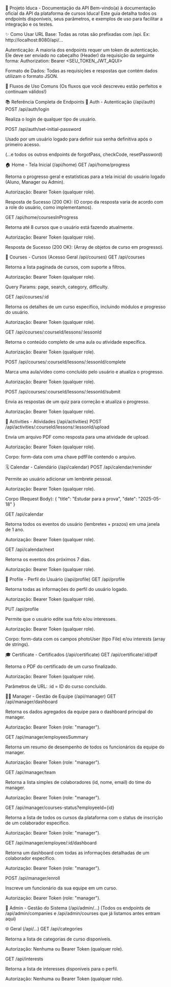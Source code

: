 🚀 Projeto Iduca - Documentação da API
Bem-vindo(a) à documentação oficial da API da plataforma de cursos Iduca! Este guia detalha todos os endpoints disponíveis, seus parâmetros, e exemplos de uso para facilitar a integração e os testes.

✨ Como Usar
URL Base: Todas as rotas são prefixadas com /api. Ex: http://localhost:8080/api/...

Autenticação: A maioria dos endpoints requer um token de autenticação. Ele deve ser enviado no cabeçalho (Header) da requisição da seguinte forma:
Authorization: Bearer <SEU_TOKEN_JWT_AQUI>

Formato de Dados: Todas as requisições e respostas que contém dados utilizam o formato JSON.

🌟 Fluxos de Uso Comuns
(Os fluxos que você descreveu estão perfeitos e continuam válidos!)

📚 Referência Completa de Endpoints
🔐 Auth - Autenticação (/api/auth)
POST /api/auth/login

Realiza o login de qualquer tipo de usuário.

POST /api/auth/set-initial-password

Usado por um usuário logado para definir sua senha definitiva após o primeiro acesso.

(...e todos os outros endpoints de forgotPass, checkCode, resetPassword)

🏠 Home - Tela Inicial (/api/home)
GET /api/home/progress

Retorna o progresso geral e estatísticas para a tela inicial do usuário logado (Aluno, Manager ou Admin).

Autorização: Bearer Token (qualquer role).

Resposta de Sucesso (200 OK): (O corpo da resposta varia de acordo com a role do usuário, como implementamos).

GET /api/home/coursesInProgress

Retorna até 8 cursos que o usuário está fazendo atualmente.

Autorização: Bearer Token (qualquer role).

Resposta de Sucesso (200 OK): (Array de objetos de curso em progresso).

📘 Courses - Cursos (Acesso Geral /api/courses)
GET /api/courses

Retorna a lista paginada de cursos, com suporte a filtros.

Autorização: Bearer Token (qualquer role).

Query Params: page, search, category, difficulty.

GET /api/courses/:id

Retorna os detalhes de um curso específico, incluindo módulos e progresso do usuário.

Autorização: Bearer Token (qualquer role).

GET /api/courses/:courseId/lessons/:lessonId

Retorna o conteúdo completo de uma aula ou atividade específica.

Autorização: Bearer Token (qualquer role).

POST /api/courses/:courseId/lessons/:lessonId/complete

Marca uma aula/vídeo como concluído pelo usuário e atualiza o progresso.

Autorização: Bearer Token (qualquer role).

POST /api/courses/:courseId/lessons/:lessonId/submit

Envia as respostas de um quiz para correção e atualiza o progresso.

Autorização: Bearer Token (qualquer role).

📝 Activities - Atividades (/api/activities)
POST /api/activities/:courseId/lessons/:lessonId/upload

Envia um arquivo PDF como resposta para uma atividade de upload.

Autorização: Bearer Token (qualquer role).

Corpo: form-data com uma chave pdfFile contendo o arquivo.

🗓️ Calendar - Calendário (/api/calendar)
POST /api/calendar/reminder

Permite ao usuário adicionar um lembrete pessoal.

Autorização: Bearer Token (qualquer role).

Corpo (Request Body): { "title": "Estudar para a prova", "date": "2025-05-18" }

GET /api/calendar

Retorna todos os eventos do usuário (lembretes + prazos) em uma janela de 1 ano.

Autorização: Bearer Token (qualquer role).

GET /api/calendar/next

Retorna os eventos dos próximos 7 dias.

Autorização: Bearer Token (qualquer role).

👤 Profile - Perfil do Usuário (/api/profile)
GET /api/profile

Retorna todas as informações do perfil do usuário logado.

Autorização: Bearer Token (qualquer role).

PUT /api/profile

Permite que o usuário edite sua foto e/ou interesses.

Autorização: Bearer Token (qualquer role).

Corpo: form-data com os campos photoUser (tipo File) e/ou interests (array de strings).

🎓 Certificate - Certificados (/api/certificate)
GET /api/certificate/:id/pdf

Retorna o PDF do certificado de um curso finalizado.

Autorização: Bearer Token (qualquer role).

Parâmetros de URL: :id = ID do curso concluído.

🧑‍💼 Manager - Gestão de Equipe (/api/manager)
GET /api/manager/dashboard

Retorna os dados agregados da equipe para o dashboard principal do manager.

Autorização: Bearer Token (role: "manager").

GET /api/manager/employeesSummary

Retorna um resumo de desempenho de todos os funcionários da equipe do manager.

Autorização: Bearer Token (role: "manager").

GET /api/manager/team

Retorna a lista simples de colaboradores (id, nome, email) do time do manager.

Autorização: Bearer Token (role: "manager").

GET /api/manager/courses-status?employeeId={id}

Retorna a lista de todos os cursos da plataforma com o status de inscrição de um colaborador específico.

Autorização: Bearer Token (role: "manager").

GET /api/manager/employee/:id/dashboard

Retorna um dashboard com todas as informações detalhadas de um colaborador específico.

Autorização: Bearer Token (role: "manager").

POST /api/manager/enroll

Inscreve um funcionário da sua equipe em um curso.

Autorização: Bearer Token (role: "manager").

🏢 Admin - Gestão do Sistema (/api/admin/...)
(Todos os endpoints de /api/admin/companies e /api/admin/courses que já listamos antes entram aqui)

🌐 Geral (/api/...)
GET /api/categories

Retorna a lista de categorias de curso disponíveis.

Autorização: Nenhuma ou Bearer Token (qualquer role).

GET /api/interests

Retorna a lista de interesses disponíveis para o perfil.

Autorização: Nenhuma ou Bearer Token (qualquer role).